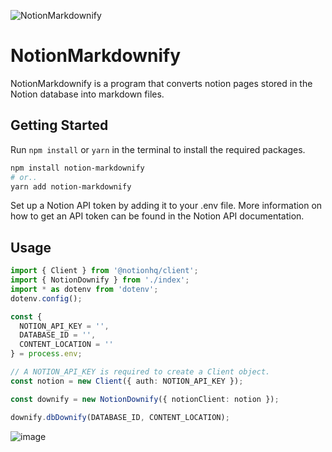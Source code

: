 ![NotionMarkdownify](https://user-images.githubusercontent.com/64972038/217763800-7758c37d-a8f2-4279-b6a3-c17e41efc3ab.svg)

# NotionMarkdownify

NotionMarkdownify is a program that converts notion pages stored in the Notion database into markdown files.
## Getting Started

  Run `npm install` or `yarn` in the terminal to install the required packages.
  
  ~~~Bash
  npm install notion-markdownify
  # or..
  yarn add notion-markdownify
  ~~~
  Set up a Notion API token by adding it to your .env file. More information on how to get an API token can be found in the Notion API documentation.


## Usage
~~~TypeScript
import { Client } from '@notionhq/client';
import { NotionDownify } from './index';
import * as dotenv from 'dotenv';
dotenv.config();

const {
  NOTION_API_KEY = '',
  DATABASE_ID = '',
  CONTENT_LOCATION = ''
} = process.env;

// A NOTION_API_KEY is required to create a Client object.
const notion = new Client({ auth: NOTION_API_KEY });

const downify = new NotionDownify({ notionClient: notion });

downify.dbDownify(DATABASE_ID, CONTENT_LOCATION);
~~~
![image](https://user-images.githubusercontent.com/64972038/221720439-2a913cf9-dced-42d8-8fa0-6b3dcf5a6742.png)
